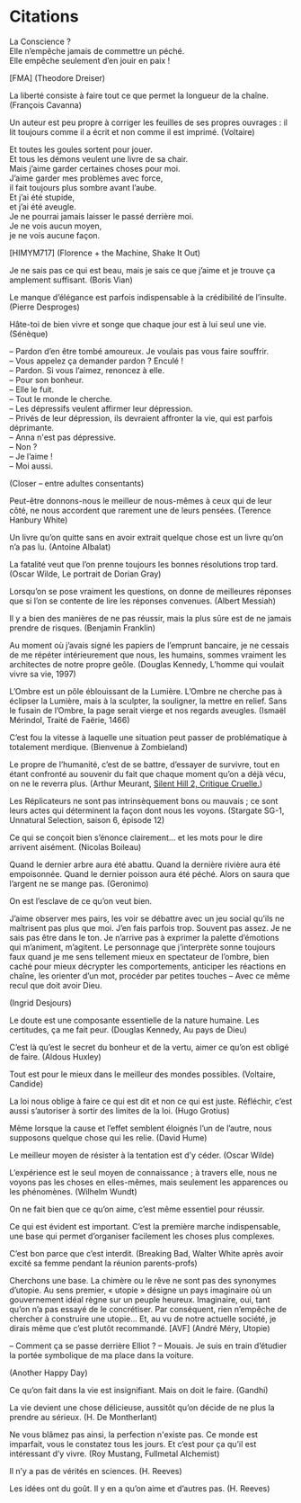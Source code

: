 Citations
=========

La Conscience ?  
Elle n’empêche jamais de commettre un péché.  
Elle empêche seulement d’en jouir en paix !  

[FMA] (Theodore Dreiser)


La liberté consiste à faire tout ce que permet la longueur de la chaîne.
(François Cavanna)

Un auteur est peu propre à corriger les feuilles de ses propres ouvrages : il
lit toujours comme il a écrit et non comme il est imprimé.  (Voltaire)


Et toutes les goules sortent pour jouer.  
Et tous les démons veulent une livre de sa chair.  
Mais j’aime garder certaines choses pour moi.  
J’aime garder mes problèmes avec force,  
il fait toujours plus sombre avant l’aube.  
Et j’ai été stupide,  
et j’ai été aveugle.  
Je ne pourrai jamais laisser le passé derrière moi.  
Je ne vois aucun moyen,  
je ne vois aucune façon.  

[HIMYM717] (Florence + the Machine, Shake It Out)


Je ne sais pas ce qui est beau, mais je sais ce que j’aime et je trouve ça
amplement suffisant.  (Boris Vian)


Le manque d’élégance est parfois indispensable à la crédibilité de l’insulte.
(Pierre Desproges)


Hâte-toi de bien vivre et songe que chaque jour est à lui seul une vie.
(Sénèque)


– Pardon d’en être tombé amoureux.  Je voulais pas vous faire souffrir.  
– Vous appelez ça demander pardon ?  Enculé !  
– Pardon.  Si vous l’aimez, renoncez à elle.  
– Pour son bonheur.  
– Elle le fuit.  
– Tout le monde le cherche.  
– Les dépressifs veulent affirmer leur dépression.  
– Privés de leur dépression, ils devraient affronter la vie, qui est parfois déprimante.  
– Anna n'est pas dépressive.  
– Non ?  
– Je l’aime !  
– Moi aussi.  

(Closer – entre adultes consentants)


Peut-être donnons-nous le meilleur de nous-mêmes à ceux qui de leur côté, ne
nous accordent que rarement une de leurs pensées.  (Terence Hanbury White)


Un livre qu’on quitte sans en avoir extrait quelque chose est un livre qu’on n’a
pas lu.  (Antoine Albalat)


La fatalité veut que l’on prenne toujours les bonnes résolutions trop tard.
(Oscar Wilde, Le portrait de Dorian Gray)


Lorsqu’on se pose vraiment les questions, on donne de meilleures réponses que si
l’on se contente de lire les réponses convenues.  (Albert Messiah)


Il y a bien des manières de ne pas réussir, mais la plus sûre est de ne jamais
prendre de risques.  (Benjamin Franklin)


Au moment où j’avais signé les papiers de l’emprunt bancaire, je ne cessais de
me répéter intérieurement que nous, les humains, sommes vraiment les architectes
de notre propre geôle.  (Douglas Kennedy, L’homme qui voulait vivre sa vie,
1997)


L’Ombre est un pôle éblouissant de la Lumière.  L’Ombre ne cherche pas à
éclipser la Lumière, mais à la sculpter, la souligner, la mettre en relief.
Sans le fusain de l’Ombre, la page serait vierge et nos regards aveugles.
(Ismaël Mérindol, Traité de Faërie, 1466)


C’est fou la vitesse à laquelle une situation peut passer de problématique à
totalement merdique.  (Bienvenue à Zombieland)


Le propre de l’humanité, c’est de se battre, d’essayer de survivre, tout en
étant confronté au souvenir du fait que chaque moment qu’on a déjà vécu, on ne
le reverra plus.  (Arthur Meurant, [Silent Hill 2, Critique Cruelle.](http://youtu.be/TOdLRhbzpMk))


Les Réplicateurs ne sont pas intrinsèquement bons ou mauvais ; ce sont leurs
actes qui déterminent la façon dont nous les voyons.  (Stargate SG-1, Unnatural
Selection, saison 6, épisode 12)


Ce qui se conçoit bien s’énonce clairement… et les mots pour le dire arrivent
aisément.  (Nicolas Boileau)


Quand le dernier arbre aura été abattu.  Quand la dernière rivière aura été
empoisonnée.  Quand le dernier poisson aura été péché.  Alors on saura que
l’argent ne se mange pas.  (Geronimo)


On est l’esclave de ce qu’on veut bien.

J’aime observer mes pairs, les voir se débattre avec un jeu social qu’ils ne
maîtrisent pas plus que moi.  J’en fais parfois trop.  Souvent pas assez.  Je ne
sais pas être dans le ton.  Je n’arrive pas à exprimer la palette d’émotions qui
m’animent, m’agitent.  Le personnage que j’interprète sonne toujours faux quand
je me sens tellement mieux en spectateur de l’ombre, bien caché pour mieux
décrypter les comportements, anticiper les réactions en chaîne, les orienter
d’un mot, procéder par petites touches – Avec ce même recul que doit avoir Dieu.

(Ingrid Desjours)


Le doute est une composante essentielle de la nature humaine.  Les certitudes,
ça me fait peur.  (Douglas Kennedy, Au pays de Dieu)


C’est là qu’est le secret du bonheur et de la vertu, aimer ce qu’on est obligé
de faire.  (Aldous Huxley)


Tout est pour le mieux dans le meilleur des mondes possibles.  (Voltaire, Candide)


La loi nous oblige à faire ce qui est dit et non ce qui est juste.  Réfléchir,
c’est aussi s’autoriser à sortir des limites de la loi.  (Hugo Grotius)


Même lorsque la cause et l’effet semblent éloignés l’un de l’autre, nous
supposons quelque chose qui les relie.  (David Hume)


Le meilleur moyen de résister à la tentation est d’y céder.  (Oscar Wilde)


L’expérience est le seul moyen de connaissance ; à travers elle, nous ne voyons
pas les choses en elles-mêmes, mais seulement les apparences ou les phénomènes.
(Wilhelm Wundt)


On ne fait bien que ce qu’on aime, c’est même essentiel pour réussir.


Ce qui est évident est important.  C’est la première marche indispensable, une
base qui permet d’organiser facilement les choses plus complexes.


C’est bon parce que c’est interdit.  (Breaking Bad, Walter White après avoir
excité sa femme pendant la réunion parents-profs)


Cherchons une base.  La chimère ou le rêve ne sont pas des synonymes d’utopie.
Au sens premier, « utopie » désigne un pays imaginaire où un gouvernement idéal
règne sur un peuple heureux.  Imaginaire, oui, tant qu’on n’a pas essayé de le
concrétiser.  Par conséquent, rien n’empêche de chercher à construire une
utopie…  Et, au vu de notre actuelle société, je dirais même que c’est plutôt
recommandé.  [AVF] (André Méry, Utopie)


– Comment ça se passe derrière Elliot ?
– Mouais.  Je suis en train d’étudier la portée symbolique de ma place dans la voiture.

(Another Happy Day)


Ce qu’on fait dans la vie est insignifiant.  Mais on doit le faire.  (Gandhi)


La vie devient une chose délicieuse, aussitôt qu’on décide de ne plus la prendre
au sérieux.  (H. De Montherlant)


Ne vous blâmez pas ainsi, la perfection n'existe pas.  Ce monde est imparfait,
vous le constatez tous les jours.  Et c’est pour ça qu’il est intéressant d’y
vivre.  (Roy Mustang, Fullmetal Alchemist)


Il n’y a pas de vérités en sciences.  (H. Reeves)


Les idées ont du goût.  Il y en a qu’on aime et d’autres pas.  (H. Reeves)
